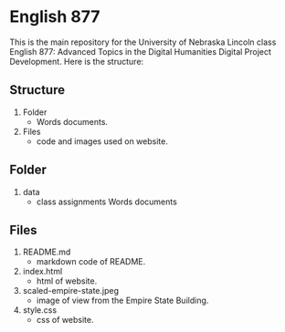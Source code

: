 # English 877
This is the main repository for the University of Nebraska Lincoln class English 877: Advanced Topics in the Digital Humanities
Digital Project Development. Here is the structure:

## Structure
1. Folder
   - Words documents.
2. Files
   - code and images used on website.

## Folder
1. data
   - class assignments Words documents

## Files
1. README.md
   - markdown code of README.
2. index.html
   - html of website.
3. scaled-empire-state.jpeg
   - image of view from the Empire State Building.
4. style.css
   - css of website.
